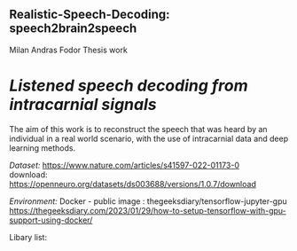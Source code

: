 ## Realistic-Speech-Decoding: speech2brain2speech
Milan Andras Fodor
Thesis work

# *Listened speech decoding from intracarnial signals*

The aim of this work is to reconstruct the speech that was heard by an individual in a real world scenario, with the use of intracarnial data and deep learning methods.


*Dataset:*  https://www.nature.com/articles/s41597-022-01173-0  
download: https://openneuro.org/datasets/ds003688/versions/1.0.7/download  


*Environment:*  Docker - public image : thegeeksdiary/tensorflow-jupyter-gpu  
https://thegeeksdiary.com/2023/01/29/how-to-setup-tensorflow-with-gpu-support-using-docker/


Libary list:
